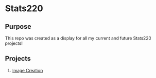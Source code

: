# Stats220

## Purpose

This repo was created as a display for all my current and future Stats220 projects!

## Projects
1. [Image Creation](https://github.com/jcha919/stats220/blob/main/index.html)
